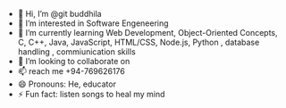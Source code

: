 - 👋 Hi, I’m @git buddhila
- 👀 I’m interested in Software Engeneering
- 🌱 I’m currently learning Web Development, Object-Oriented Concepts, C, C++, Java, JavaScript, HTML/CSS, Node.js, Python , database handling , commiunication skills
- 💞️ I’m looking to collaborate on 
- 📫 reach me +94-769626176
- 😄 Pronouns: He, educator
- ⚡ Fun fact: listen songs to heal my mind

<!---
gitbuddhi/gitbuddhi is a ✨ special ✨ repository because its `README.md` (this file) appears on your GitHub profile.
You can click the Preview link to take a look at your changes.
--->
